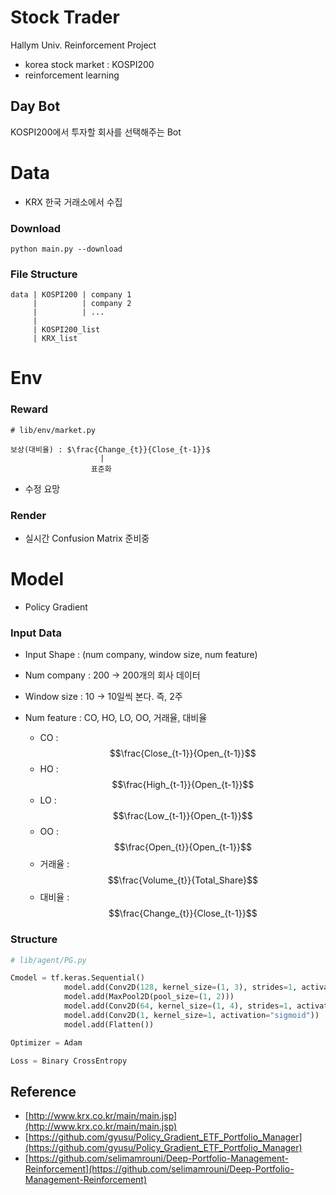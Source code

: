 # Stock Trader

Hallym Univ. Reinforcement Project

- korea stock market : KOSPI200
- reinforcement learning

## Day Bot

KOSPI200에서 투자할 회사를 선택해주는 Bot

# Data

- KRX 한국 거래소에서 수집

### Download

```shell script
python main.py --download
```

### File Structure

```
data | KOSPI200 | company 1
     |          | company 2
     |          | ...
     |
     | KOSPI200_list
     | KRX_list
```

# Env

### Reward
```
# lib/env/market.py

보상(대비율) : $\frac{Change_{t}}{Close_{t-1}}$
                    |
                  표준화
```

- 수정 요망

### Render

- 실시간 Confusion Matrix 준비중


# Model

- Policy Gradient

### Input Data


- Input Shape : (num company, window size, num feature)

- Num company : 200 -> 200개의 회사 데이터
- Window size : 10  -> 10일씩 본다. 즉, 2주
- Num feature : CO, HO, LO, OO, 거래율, 대비율
    + CO : $$\frac{Close_{t-1}}{Open_{t-1}}$$
    + HO : $$\frac{High_{t-1}}{Open_{t-1}}$$
    + LO : $$\frac{Low_{t-1}}{Open_{t-1}}$$
    + OO : $$\frac{Open_{t}}{Open_{t-1}}$$
    + 거래율 : $$\frac{Volume_{t}}{Total_Share}$$
    + 대비율 : $$\frac{Change_{t}}{Close_{t-1}}$$
    

### Structure

```python
# lib/agent/PG.py

Cmodel = tf.keras.Sequential()
            model.add(Conv2D(128, kernel_size=(1, 3), strides=1, activation="relu", input_shape=input_shape))
            model.add(MaxPool2D(pool_size=(1, 2)))
            model.add(Conv2D(64, kernel_size=(1, 4), strides=1, activation="relu"))
            model.add(Conv2D(1, kernel_size=1, activation="sigmoid"))
            model.add(Flatten())

Optimizer = Adam

Loss = Binary CrossEntropy
```

## Reference 
- [http://www.krx.co.kr/main/main.jsp](http://www.krx.co.kr/main/main.jsp)
- [https://github.com/gyusu/Policy_Gradient_ETF_Portfolio_Manager](https://github.com/gyusu/Policy_Gradient_ETF_Portfolio_Manager)
- [https://github.com/selimamrouni/Deep-Portfolio-Management-Reinforcement](https://github.com/selimamrouni/Deep-Portfolio-Management-Reinforcement)
